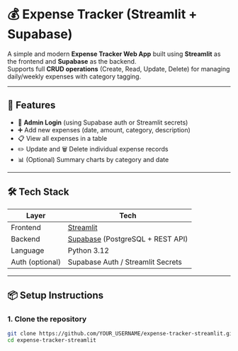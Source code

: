 # 💰 Expense Tracker (Streamlit + Supabase)

A simple and modern **Expense Tracker Web App** built using **Streamlit** as the frontend and **Supabase** as the backend.  
Supports full **CRUD operations** (Create, Read, Update, Delete) for managing daily/weekly expenses with category tagging.

---

## 🚀 Features

- 🔐 **Admin Login** (using Supabase auth or Streamlit secrets)
- ➕ Add new expenses (date, amount, category, description)
- 📋 View all expenses in a table
- ✏️ Update and 🗑️ Delete individual expense records
- 📊 (Optional) Summary charts by category and date

---

## 🛠️ Tech Stack

| Layer     | Tech        |
|-----------|-------------|
| Frontend  | [Streamlit](https://streamlit.io) |
| Backend   | [Supabase](https://supabase.io) (PostgreSQL + REST API) |
| Language  | Python 3.12 |
| Auth (optional) | Supabase Auth / Streamlit Secrets |

---

## 📦 Setup Instructions

### 1. Clone the repository

```bash
git clone https://github.com/YOUR_USERNAME/expense-tracker-streamlit.git
cd expense-tracker-streamlit
